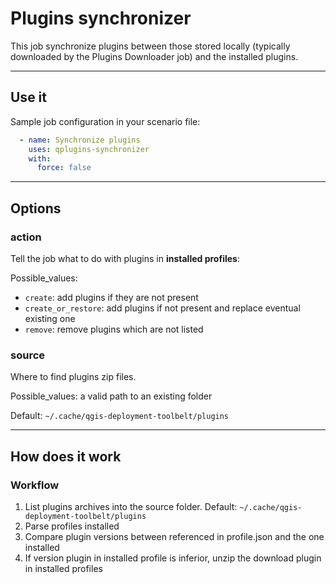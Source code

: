 # Plugins synchronizer

This job synchronize plugins between those stored locally (typically downloaded by the Plugins Downloader job) and the installed plugins.

----

## Use it

Sample job configuration in your scenario file:

```yaml
  - name: Synchronize plugins
    uses: qplugins-synchronizer
    with:
      force: false
```

----

## Options

### action

Tell the job what to do with plugins in **installed profiles**:

Possible_values:

- `create`: add plugins if they are not present
- `create_or_restore`: add plugins if not present and replace eventual existing one
- `remove`: remove plugins which are not listed

### source

Where to find plugins zip files.

Possible_values: a valid path to an existing folder

Default: `~/.cache/qgis-deployment-toolbelt/plugins`

----

## How does it work

### Workflow

1. List plugins archives into the source folder. Default: `~/.cache/qgis-deployment-toolbelt/plugins`
1. Parse profiles installed
1. Compare plugin versions between referenced in profile.json and the one installed
1. If version plugin in installed profile is inferior, unzip the download plugin in installed profiles
